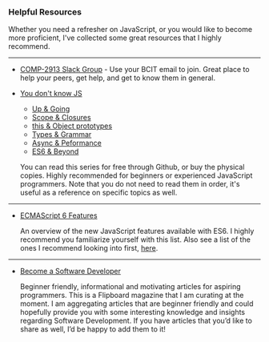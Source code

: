 ### Helpful Resources
Whether you need a refresher on JavaScript, or you would like to become more proficient,
I've collected some great resources that I highly recommend.

---

- [COMP-2913 Slack Group](https://join.slack.com/t/react-comp2913/signup) - Use your BCIT email to join. Great place to help your peers, get help, and get to know them in general.

- [You don't know JS](https://github.com/getify/You-Dont-Know-JS)

  - [Up & Going](https://github.com/getify/You-Dont-Know-JS/blob/master/up%20&%20going/README.md#you-dont-know-js-up--going)
  - [Scope & Closures](https://github.com/getify/You-Dont-Know-JS/blob/master/scope%20&%20closures/README.md#you-dont-know-js-scope--closures)
  - [this & Object prototypes](https://github.com/getify/You-Dont-Know-JS/blob/master/this%20&%20object%20prototypes/README.md#you-dont-know-js-this--object-prototypes)
  - [Types & Grammar](https://github.com/getify/You-Dont-Know-JS/blob/master/types%20&%20grammar/README.md#you-dont-know-js-types--grammar)
  - [Async & Peformance](https://github.com/getify/You-Dont-Know-JS/blob/master/async%20&%20performance/README.md#you-dont-know-js-async--performance)
  - [ES6 & Beyond](https://github.com/getify/You-Dont-Know-JS/blob/master/es6%20&%20beyond/README.md#you-dont-know-js-es6--beyond)

  You can read this series for free through Github, or buy the physical copies.
  Highly recommended for beginners or experienced JavaScript programmers.
  Note that you do not need to read them in order, it's useful as a reference on specific topics as well.

---

- [ECMAScript 6 Features](http://es6-features.org/#Constants)

  An overview of the new JavaScript features available with ES6. I highly recommend you familiarize yourself
  with this list. Also see a list of the ones I recommend looking into first, [here](/COMP-2913/react/2017/11/01/es6-features.html).

---

- [Become a Software Developer](http://flip.it/RuTUHE)

  Beginner friendly, informational and motivating articles for aspiring programmers.
  This is a Flipboard magazine that I am curating at the moment. I am aggregating articles that are beginner friendly and could hopefully provide you with some interesting knowledge and insights regarding Software Development. If you have articles that you’d like to share as well, I’d be happy to add them to it!
